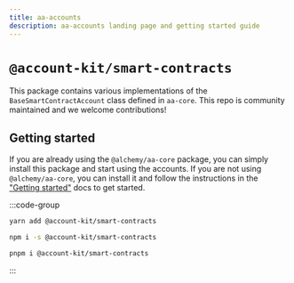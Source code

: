 ```yaml
---
title: aa-accounts
description: aa-accounts landing page and getting started guide
---
```


# `@account-kit/smart-contracts`

This package contains various implementations of the `BaseSmartContractAccount` class defined in `aa-core`. This repo is community maintained and we welcome contributions!

## Getting started

If you are already using the `@alchemy/aa-core` package, you can simply install this package and start using the accounts. If you are not using `@alchemy/aa-core`, you can install it and follow the instructions in the ["Getting started"](/getting-started/introduction) docs to get started.

:::code-group

```bash [yarn]
yarn add @account-kit/smart-contracts
```

```bash [npm]
npm i -s @account-kit/smart-contracts
```

```bash [pnpm]
pnpm i @account-kit/smart-contracts
```

:::
